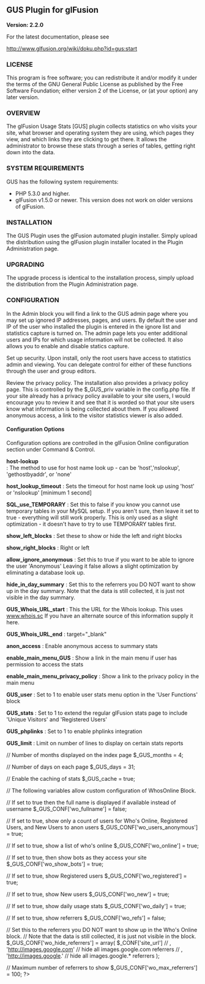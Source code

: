 ## GUS Plugin for glFusion
**Version: 2.2.0**

For the latest documentation, please see

http://www.glfusion.org/wiki/doku.php?id=gus:start

### LICENSE

This program is free software; you can redistribute it and/or modify it under the terms of the GNU General Public License as published by the Free Software Foundation; either version 2 of the License, or (at your option) any later version.

### OVERVIEW

The glFusion Usage Stats [GUS] plugin collects statistics on who visits your site, what browser and operating system they are using, which pages they view, and which links they are clicking to get there. It allows the administrator to browse these stats through a series of tables, getting right down into the data.

### SYSTEM REQUIREMENTS

GUS has the following system requirements:

* PHP 5.3.0 and higher. 
* glFusion v1.5.0 or newer.  This version does not work on older versions of glFusion.

### INSTALLATION

The GUS Plugin uses the glFusion automated plugin installer. Simply upload the distribution using the glFusion plugin installer located in the Plugin Administration page.

### UPGRADING

The upgrade process is identical to the installation process, simply upload the distribution from the Plugin Administration page.

### CONFIGURATION

In the Admin block you will find a link to the GUS admin page where you may set up ignored IP addresses, pages, and users. By default the user and IP of the user who installed the plugin is entered in the ignore list and statistics capture is turned on. The admin page lets you enter additional users and IPs for which usage information will not be collected. It also allows you to enable and disable statics capture.

Set up security. Upon install, only the root users have access to statistics admin and viewing. You can delegate control for either of these functions through the user and group editors.

Review the privacy policy. The installation also provides a privacy policy page. This is controlled by the $_GUS_priv variable in the config.php file. If your site already has a privacy policy available to your site users, I would encourage you to review it and see that it is worded so that your site users know what information is being collected about them. If you allowed anonymous access, a link to the visitor statistics viewer is also added.

#### Configuration Options

Configuration options are controlled in the glFusion Online configuration section under Command & Control.


**host-lookup**           
:  The method to use for host name look up - can be 'host','nslookup', 'gethostbyaddr', or 'none'

**host_lookup_timeout**
:	Sets the timeout for host name look up using 'host' or 'nslookup' [minimum 1 second]

**SQL_use_TEMPORARY**
:	Set this to false if you know you cannot use temporary tables in your MySQL setup. If you aren't sure, then leave it set to true - everything will still work properly. This is only used as a slight optimization - it doesn't have to try to use TEMPORARY tables first.

**show_left_blocks**
:	Set these to show or hide the left and right blocks

**show_right_blocks**
:	Right or left

**allow_ignore_anonymous**
:	Set this to true if you want to be able to ignore the user 'Anonymous' Leaving it false allows a slight optimization by eliminating a database look up.

**hide_in_day_summary**
: 	Set this to the referrers you DO NOT want to show up in the day summary. Note that the data is still collected, it is just not visible in the day summary.

**GUS_Whois_URL_start**
:	This the URL for the Whois lookup. This uses www.whois.sc If you have an alternate source of this information supply it here.

**GUS_Whois_URL_end**
:	target="_blank"

**anon_access**
:	Enable anonymous access to summary stats

**enable_main_menu_GUS**
:	Show a link in the main menu if user has permission to access the stats

**enable_main_menu_privacy_policy**
:	Show a link to the privacy policy in the main menu

**GUS_user**
:	Set to 1 to enable user stats menu option in the 'User Functions' block

**GUS_stats**
:	Set to 1 to extend the regular glFusion stats page to include 'Unique Visitors' and 'Registered Users'

**GUS_phplinks**
:	Set to 1 to enable phplinks integration

**GUS_limit**
:	Limit on number of lines to display on certain stats reports


// Number of months displayed on the index page
$_GUS_months = 4;

// Number of days on each page
$_GUS_days = 31;

// Enable the caching of stats
$_GUS_cache = true;

// The following variables allow custom configuration of WhosOnline Block.

// If set to true then the full name is displayed if available instead of username
$_GUS_CONF['wo_fullname'] = false;

// If set to true, show only a count of users for Who's Online, Registered Users, and New Users to anon users
$_GUS_CONF['wo_users_anonymous'] = true;

// If set to true, show a list of who's online
$_GUS_CONF['wo_online'] = true;

// If set to true, then show bots as they access your site
$_GUS_CONF['wo_show_bots'] = true;

// If set to true, show Registered users
$_GUS_CONF['wo_registered'] = true;

// If set to true, show New users
$_GUS_CONF['wo_new'] = true;

// If set to true, show daily usage stats
$_GUS_CONF['wo_daily'] = true;

// If set to true, show referrers
$_GUS_CONF['wo_refs'] = false;

// Set this to the referrers you DO NOT want to show up in the Who's Online block.
//	Note that the data is still collected, it is just not visible in the block.
$_GUS_CONF['wo_hide_referrers'] = array(
		$_CONF['site_url']
	//	, 'http://images.google.com'	// hide all images.google.com referrers
	//	, 'http://images.google.'		// hide all images.google.* referrers
		 );

// Maximum number of referrers to show
$_GUS_CONF['wo_max_referrers'] = 100;
?>
